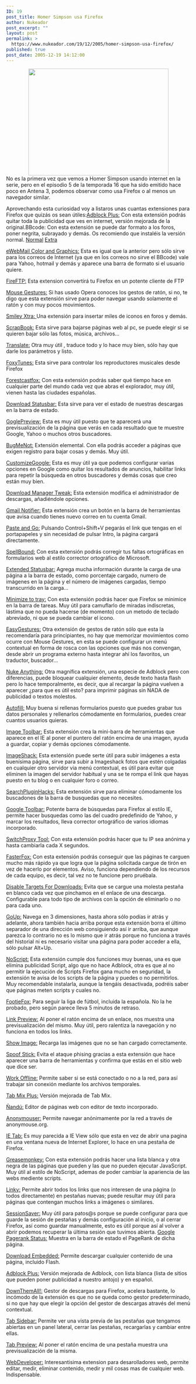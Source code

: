 ```yaml
---
ID: 19
post_title: Homer Simpson usa Firefox
author: Nukeador
post_excerpt: ""
layout: post
permalink: >
  https://www.nukeador.com/19/12/2005/homer-simpson-usa-firefox/
published: true
post_date: 2005-12-19 14:12:00
---
```

<a href="http://www.nukeador.com/images/simpsonmozilla.jpg">
<div style="text-align: center"><img width="383" height="292" border="0" src="http://www.nukeador.com/images/simpsonmozilla.jpg" /></div>
</a>
No es la primera vez que vemos a Homer Simpson usando internet en la serie, pero en el episodio 5 de la temporada 16 que ha sido emitido hace poco en Antena 3, podemos observar como usa Firefox o al menos un navegador similar.

<p align="right"><a href="http://localhost/wordpress/toggleDisplay('extensiones')"><!--more-->
</a>
<div>Aprovechando esta curiosidad voy a listaros unas cuantas extensiones para Firefox que quizás os sean útiles:<a href="http://p2.forumforfree.com/releases-vf3-adblockplus.html">Adblock Plus:</a> Con esta extensión podrás quitar toda la publicidad que ves en internet, versión mejorada de la original.BBcode: Con esta extensión se puede dar formato a los foros, poner negrita, subrayado y demás. Os recomiendo que instaléis la versión normal.
<a href="https://addons.update.mozilla.org/extensions/moreinfo.php?id=128">Normal</a>
<a href="https://addons.update.mozilla.org/extensions/moreinfo.php?id=491">Extra</a>

<a href="https://addons.update.mozilla.org/extensions/moreinfo.php?id=389">eWebMail Color and Graphics:</a> Esta es igual que la anterior pero sólo sirve para los correos de Internet (ya que en los correos no sirve el BBcode) vale para Yahoo, hotmail y demás y aparece una barra de formato si el usuario quiere.

<a href="https://addons.mozilla.org/extensions/moreinfo.php?id=684&application=firefox">FireFTP:</a> Esta extension convertirá tu Firefox en un potente cliente de FTP

<a href="https://addons.update.mozilla.org/extensions/moreinfo.php?id=39">Mouse Gestures:</a> Si has usado Opera conoces los gestos de ratón, si no, te digo que esta extensión sirve para poder navegar usando solamente el ratón y con muy pocos movimientos.

<a href="https://addons.update.mozilla.org/extensions/moreinfo.php?id=375">Smiley Xtra: </a> Una extensión para insertar miles de iconos en foros y demás.

<a href="https://addons.mozilla.org/extensions/moreinfo.php?id=427">ScrapBook:</a> Esta sirve para bajarse páginas web al pc, se puede elegir si se quieren bajar sólo las fotos, música, archivos...

<a href="https://addons.mozilla.org/extensions/moreinfo.php?id=181">Translate:</a> Otra muy útil , traduce todo y lo hace muy bien, sólo hay que darle los parámetros y listo.

<a href="https://addons.mozilla.org/extensions/moreinfo.php?id=219">FoxyTunes:</a> Esta sirve para controlar los reproductores musicales desde Firefox

<a href="https://addons.mozilla.org/extensions/moreinfo.php?id=398">Forestcastfox:</a> Con esta extensión podrás saber qué tiempo hace en cualquier parte del mundo cada vez que abras el explorador, muy útil, vienen hasta las ciudades españolas.

<a href="https://addons.mozilla.org/extensions/moreinfo.php?id=26">Download Statusbar:</a> Esta sirve para ver el estado de nuestras descargas en la barra de estado. <a href="https://addons.mozilla.org/quicksearch.php?q=cutemenus&section=e" />

<a href="https://addons.mozilla.org/quicksearch.php?q=cutemenus&section=e"> </a><a href="https://addons.mozilla.org/extensions/moreinfo.php?id=240" /><a href="https://addons.mozilla.org/extensions/moreinfo.php?id=189">GoglePreview:</a> Esta es muy útil puesto que te aparecerá una previsualización de la página que verás en cada resultado que te muestre Google, Yahoo o muchos otros buscadores.

<a href="https://addons.mozilla.org/extensions/moreinfo.php?id=313" /><a href="http://www.extensionsmirror.nl/index.php?showtopic=566&hl=bugmenot">BugMeNot:</a> Extensión elemental. Con ella podrás acceder a páginas que exigen registro para bajar cosas y demás. Muy útil.

<a href="https://addons.mozilla.org/extensions/moreinfo.php?id=743">CustomizeGoogle:</a> Esta es muy útil ya que podemos configurar varias opciones en Google como quitar los resultados de anuncios, habilitar links para repetir la búsqueda en otros buscadores y demás cosas que creo están muy bien.

<a href="http://nave.hispalinux.es/productos/extensiones/downloadmgr/">Download Manager Tweak:</a> Esta extensión modifica el administrador de descargas, añadiéndole opciones.

<a href="http://toolbar.google.com/gmail-helper/index?promo=gdl-es">Gmail Notifier:</a> Esta extensión crea un botón en la barra de herramientas que avisa cuando tienes nuevo correo en tu cuenta Gmail.

<a href="https://addons.mozilla.org/extensions/moreinfo.php?id=59" /><a href="https://addons.update.mozilla.org/extensions/moreinfo.php?id=383" /><a href="https://addons.update.mozilla.org/extensions/moreinfo.php?id=65">Paste and Go:</a> Pulsando Control+Shift+V pegarás el link que tengas en el portapapeles y sin necesidad de pulsar Intro, la página cargará directamente.

<a href="http://extensionroom.mozdev.org/clav/#tbx" /><a href="http://spellbound.sourceforge.net/">SpellBound:</a> Con esta extensión podrás corregir tus faltas ortográficas en formularios web al estilo corrector ortográfico de Microsoft.

<a href="http://www.extensionsmirror.nl/index.php?showtopic=1328">Extended Statusbar:</a> Agrega mucha información durante la carga de una página a la barra de estado, como porcentaje cargado, numero de imágenes en la página y el número de imágenes cargadas, tiempo transcurrido en la carga...

<a href="http://minimizetotray.mozdev.org/">Minimize to tray:</a> Con esta extensión podrás hacer que Firefox se minimice en la barra de tareas. Muy útil para camuflarlo de miradas indiscretas, lástima que no pueda hacerse (de momento) con un metodo de teclado abreviado, ni que se pueda cambiar el icono.

<a href="http://easygestures.mozdev.org/">EasyGestures:</a> Otra extensión de gestos de ratón sólo que esta la recomendaría para principiantes, no hay que memorizar movimientos como ocurre con Mouse Gestures, en esta se puede configurar un menú contextual en forma de rosca con las opciones que más nos convengan, desde abrir un programa externo hasta integrar ahí los favoritos, un traductor, buscador...

<a href="http://ted.mielczarek.org/code/mozilla/">Nuke Anything:</a> Otra magnífica extensión, una especie de Adblock pero con diferencias, puede bloquear cualquier elemento, desde texto hasta flash pero lo hace temporalmente, es decir, que al recargar la página vuelven a aparecer ¿para que es útil esto? para imprimir páginas sin NADA de publicidad o textos molestos.

<a href="http://autofill.mozdev.org/">Autofill:</a> Muy buena si rellenas formularios puesto que puedes grabar tus datos personales y rellenarlos cómodamente en formularios, puedes crear cuantos usuarios quieras.

<a href="http://personal.telefonica.terra.es/web/karius/extension/confmania/confmania.htm" /><a href="http://personal.telefonica.terra.es/web/karius/extension/imagetool/imagetool.htm">Image Toolbar:</a> Esta extensión crea la mini-barra de herramientas que aparece en el IE al poner el puntero del ratón encima de una imagen, ayuda a guardar, copiar y demás opciones cómodamente.

<a href="http://reg.imageshack.us/content.php?page=extension">ImageShack:</a> Esta extensión puede serte útil para subir imágenes a esta buenísima página, sirve para subir a Imageshack fotos que estén colgadas en cualquier otro servidor via menú contextual, es útil para evitar que eliminen la imagen del servidor habitual y una se te rompa el link que hayas puesto en tu blog o en cualquier foro o correo.

<a href="http://www.extensionsmirror.nl/index.php?showtopic=3614">SearchPluginHacks:</a> Esta extensión sirve para eliminar cómodamente los buscadones de la barra de busquedas que no necesites.

<a href="http://toolbar.google.com/firefox/T3/intl/es/install.html">Google Toolbar:</a> Potente barra de búsquedas para Firefox al estilo IE, permite hacer busquedas como las del cuadro predefinido de Yahoo, y marcar los resultados, lleva corrector ortográfico de varios idiomas incorporado.

<a href="https://addons.mozilla.org/extensions/moreinfo.php?id=590" /><a href="https://addons.mozilla.org/extensions/moreinfo.php?id=125">SwitchProxy Tool:</a> Con esta extensión podrás hacer que tu IP sea anónima y hasta cambiarla cada X segundos.

<a href="http://fasterfox.mozdev.org/">FasterFox:</a> Con esta extensión podrás conseguir que las páginas te carguen mucho más rápido ya que logra que la página solicitada cargue de tirón en vez de hacerlo por elementos. Aviso, funciona dependiendo de los recursos de cada equipo, es decir, tal vez no te funcione pero pruébala.

<a href="https://addons.mozilla.org/extensions/moreinfo.php?application=firefox&category=Web%20Annoyances&numpg=10&id=241">Disable Targets For Downloads:</a> Evita que se cargue una molesta pestaña en blanco cada vez que pinchamos en el enlace de una descarga. Configurable para todo tipo de archivos con la opción de eliminarlo o no para cada uno.

<a href="http://extensionroom.mozdev.org/clav/#goup">GoUp:</a> Navega en 3 dimensiones, hasta ahora sólo podías ir atrás y adelante, ahora también hacia arriba porque esta extensión borra el último separador de una dirección web consiguiendo así ir arriba, que aunque parezca lo contrario no es lo mismo que ir atrás porque no funciona a través del historial ni es necesario visitar una página para poder acceder a ella, sólo pulsar Alt+Up.

<a href="https://addons.mozilla.org/extensions/moreinfo.php?id=722">NoScript:</a> Esta extensión cumple dos funciones muy buenas, una es que elimina publicidad Script, algo que no hace Adblock, otra es que al no permitir la ejecución de Scripts Firefox gana mucho en seguridad, la extensión te avisa de los scripts de la página y puedes o no permitirlos. Muy recomendable instalarla, aunque la tengáis desactivada, podréis saber que páginas meten scripts y cuales no.

<a href="http://www.footiefox.com/">FootieFox:</a> Para seguir la liga de fútbol, incluida la española. No la he probado, pero según parece lleva 5 minutos de retraso.

<a href="https://addons.mozilla.org/extensions/moreinfo.php?id=228">Link Preview:</a> Al poner el ratón encima de un enlace, nos muestra una previsualización del mismo. Muy útil, pero ralentiza la navegación y no funciona en todos los links.

<a href="https://addons.mozilla.org/extensions/moreinfo.php?id=137" /><a href="http://showimage.mozdev.org/">Show Image:</a> Recarga las imágenes que no se han cargado correctamente.

<a href="http://www.cosmicat.com/extensions/" /><a href="http://www.spoofstick.com/">Spoof Stick:</a> Evita el ataque phising gracias a esta extensión que hace aparecer una barra de herramientas y confirma que estás en el sitio web que dice ser.

<a href="https://addons.mozilla.org/extensions/moreinfo.php?id=493">Work Offline:</a> Permite saber si se está conectado o no a la red, para así trabajar sin conexión mediante los archivos temporales.

<a href="https://addons.mozilla.org/extensions/moreinfo.php?id=625" /><a href="http://tmp.garyr.net/">Tab Mix Plus:</a> Versión mejorada de Tab Mix.

<a href="https://addons.mozilla.org/extensions/moreinfo.php?id=1467&application=firefox" /><a href="https://addons.mozilla.org/extensions/moreinfo.php?id=1368" /><a href="https://addons.mozilla.org/extensions/moreinfo.php?application=firefox&category=Developer%20Tools&numpg=10&id=1143">Ñandú:</a> Editor de páginas web con editor de texto incorporado.

<a href="https://addons.mozilla.org/extensions/moreinfo.php?id=1415">Anonymouser:</a> Permite navegar anónimamente por la red a través de anonymouse.org.

<a href="http://ietab.mozdev.org/">IE Tab:</a> Es muy parecida a IE View sólo que esta en vez de abrir una pagina en una ventana nueva de Internet Explorer, lo hace en una pestaña de Firefox.

<a href="http://greasemonkey.mozdev.org/">Greasemonkey:</a> Con esta extensión podrás hacer una lista blanca y otra negra de las páginas que pueden y las que no pueden ejecutar JavaScript. Muy útil al estilo de NoScript, ademas de poder cambiar la apariencia de las webs mediente scripts.

<a href="http://gemal.dk/mozilla/linky.html?ver=2.6.0">Linky:</a> Permite abrir todos los links que nos interesen de una página (o todos directamente) en pestañas nuevas; puede resultar muy útil para páginas que contengan muchos links a imágenes o similares.

<a href="https://addons.mozilla.org/extensions/moreinfo.php?id=436">SessionSaver:</a> Muy útil para patos@s porque se puede configurar para que guarde la sesión de pestañas y demás configuración al inicio, o al cerrar Firefox, así como guardar manualmente, esto es útil porque así al volver a abrir podemos recuperar la última sesión que tuvimos abierta. <a href="https://addons.mozilla.org/extensions/moreinfo.php?id=52">
</a><a href="https://addons.mozilla.org/extensions/moreinfo.php?id=421" /><a href="http://www.tapouillo.com/firefox_extension/">Google Pagerank Status:</a> Muestra en la barra de estado el PageRank de dicha página.

<a href="https://addons.mozilla.org/extensions/moreinfo.php?id=1272" /><a href="http://downloadstatusbar.mozdev.org/eznav/index.html" /><a href="http://www.aeruder.net/software/extensions/extensionlist.html">Download Embedded:</a> Permite descargar cualquier contenido de una página, incluido Flash.

<a href="http://www.extensionsmirror.nl/index.php?showtopic=774">Adblock Plus:</a> Versión mejorada de Adblock, con lista blanca (lista de sitios que pueden poner publicidad a nuestro antojo) y en español.

<a href="https://addons.mozilla.org/extensions/moreinfo.php?application=firefox&id=1046" /><a href="https://addons.mozilla.org/extensions/moreinfo.php?id=201&application=firefox">DownThemAll!:</a> Gestor de descargas para Firefox, acelera bastante, lo incómodo de la extensión es que no se queda como gestor predeterminado, si no que hay que elegir la opción del gestor de descargas através del menú contextual.

<a href="https://addons.mozilla.org/extensions/moreinfo.php?id=377&application=firefox" /><a href="http://users.blueprintit.co.uk/%7Edave/web/firefox/tabsidebar/index.html">Tab Sidebar:</a> Permite ver una vista previa de las pestañas que tengamos abiertas en un panel lateral, cerrar las pestañas, recargarlas y cambiar entre ellas.

<a href="http://ted.mielczarek.org/code/mozilla/tabpreview/">Tab Preview:</a> Al poner el ratón encima de una pestaña muestra una previsualización de la misma.

<a href="https://addons.mozilla.org/extensions/moreinfo.php?id=60&application=firefox">WebDeveloper:</a> Interesantisima extension para desarolladores web, permite editar, medir, eliminar contenido, medir y mil cosas mas de cualquier web. Indispensable.</div>